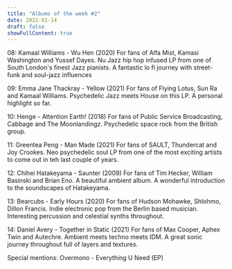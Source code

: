 ```yaml
---
title: "Albums of the week #2"
date: 2022-01-14
draft: false
showFullContent: true
---
```

08: Kamaal Williams - Wu Hen (2020) For fans of Alfa Mist, Kamasi Washington and Yussef Dayes. Nu Jazz hip hop infused LP from one of South London's finest Jazz pianists. A fantastic lo fi journey with street-funk and soul-jazz influences

09: Emma Jane Thackray - Yellow (2021) For fans of Flying Lotus, Sun Ra and Kamaal Williams. Psychedelic Jazz meets House on this LP. A personal highlight so far.

10: Henge - Attention Earth! (2018) For fans of Public Service Broadcasting, Cabbage and The Moonlandingz. Psychedelic space rock from the British group.

11: Greentea Peng - Man Made (2021) For fans of SAULT, Thundercat and Joy Crookes. Neo psychedelic soul LP from one of the most exciting artists to come out in teh last couple of years.

12: Chihei Hatakeyama - Saunter (2009) For fans of Tim Hecker, William Basinski and Brian Eno. A beautiful ambient album. A wonderful introduction to the soundscapes of Hatakeyama.

13: Bearcubs - Early Hours (2020) For fans of Hudson Mohawke, Shlohmo, Dillon Francis. Indie electronic pop from the Berlin based musician. Interesting percussion and celestial synths throughout.

14: Daniel Avery - Together in Static (2021) For fans of Max Cooper, Aphex Twin and Autechre. Ambient meets techno meets IDM. A great sonic journey throughout full of layers and textures.

Special mentions: Overmono - Everything U Need (EP)

